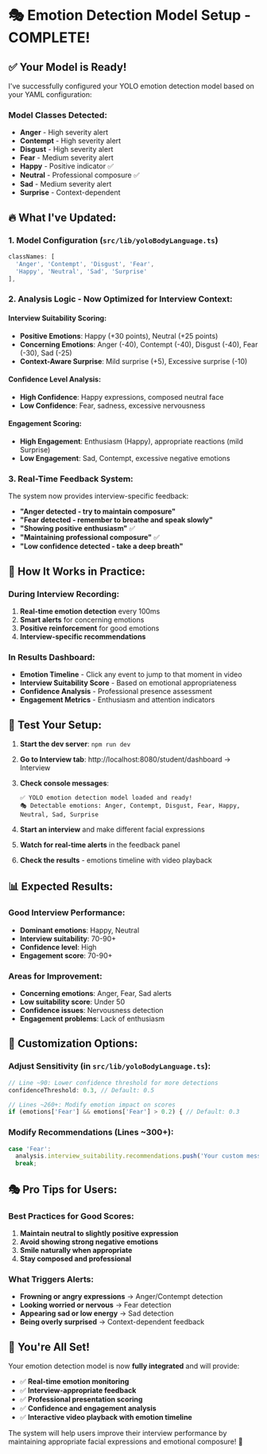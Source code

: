 # 🎭 Emotion Detection Model Setup - COMPLETE!

## ✅ Your Model is Ready!

I've successfully configured your YOLO emotion detection model based on your YAML configuration:

### **Model Classes Detected:**
- **Anger** - High severity alert
- **Contempt** - High severity alert  
- **Disgust** - High severity alert
- **Fear** - Medium severity alert
- **Happy** - Positive indicator ✅
- **Neutral** - Professional composure ✅
- **Sad** - Medium severity alert
- **Surprise** - Context-dependent

## 🔥 What I've Updated:

### 1. **Model Configuration** (`src/lib/yoloBodyLanguage.ts`)
```typescript
classNames: [
  'Anger', 'Contempt', 'Disgust', 'Fear', 
  'Happy', 'Neutral', 'Sad', 'Surprise'
],
```

### 2. **Analysis Logic** - Now Optimized for Interview Context:

#### **Interview Suitability Scoring:**
- **Positive Emotions**: Happy (+30 points), Neutral (+25 points)
- **Concerning Emotions**: Anger (-40), Contempt (-40), Disgust (-40), Fear (-30), Sad (-25)
- **Context-Aware Surprise**: Mild surprise (+5), Excessive surprise (-10)

#### **Confidence Level Analysis:**
- **High Confidence**: Happy expressions, composed neutral face
- **Low Confidence**: Fear, sadness, excessive nervousness

#### **Engagement Scoring:**
- **High Engagement**: Enthusiasm (Happy), appropriate reactions (mild Surprise)
- **Low Engagement**: Sad, Contempt, excessive negative emotions

### 3. **Real-Time Feedback System:**
The system now provides interview-specific feedback:

- **"Anger detected - try to maintain composure"**
- **"Fear detected - remember to breathe and speak slowly"** 
- **"Showing positive enthusiasm"** ✅
- **"Maintaining professional composure"** ✅
- **"Low confidence detected - take a deep breath"**

## 🎯 How It Works in Practice:

### **During Interview Recording:**
1. **Real-time emotion detection** every 100ms
2. **Smart alerts** for concerning emotions
3. **Positive reinforcement** for good emotions
4. **Interview-specific recommendations**

### **In Results Dashboard:**
- **Emotion Timeline** - Click any event to jump to that moment in video
- **Interview Suitability Score** - Based on emotional appropriateness
- **Confidence Analysis** - Professional presence assessment
- **Engagement Metrics** - Enthusiasm and attention indicators

## 🚀 Test Your Setup:

1. **Start the dev server**: `npm run dev`
2. **Go to Interview tab**: http://localhost:8080/student/dashboard → Interview
3. **Check console messages**:
   ```
   ✅ YOLO emotion detection model loaded and ready!
   🎭 Detectable emotions: Anger, Contempt, Disgust, Fear, Happy, Neutral, Sad, Surprise
   ```

4. **Start an interview** and make different facial expressions
5. **Watch for real-time alerts** in the feedback panel
6. **Check the results** - emotions timeline with video playback

## 📊 Expected Results:

### **Good Interview Performance:**
- **Dominant emotions**: Happy, Neutral
- **Interview suitability**: 70-90+
- **Confidence level**: High
- **Engagement score**: 70-90+

### **Areas for Improvement:**
- **Concerning emotions**: Anger, Fear, Sad alerts
- **Low suitability score**: Under 50 
- **Confidence issues**: Nervousness detection
- **Engagement problems**: Lack of enthusiasm

## 🎨 Customization Options:

### **Adjust Sensitivity** (in `src/lib/yoloBodyLanguage.ts`):
```typescript
// Line ~90: Lower confidence threshold for more detections
confidenceThreshold: 0.3, // Default: 0.5

// Lines ~260+: Modify emotion impact on scores
if (emotions['Fear'] && emotions['Fear'] > 0.2) { // Default: 0.3
```

### **Modify Recommendations** (Lines ~300+):
```typescript
case 'Fear':
  analysis.interview_suitability.recommendations.push('Your custom message here');
  break;
```

## 🎭 Pro Tips for Users:

### **Best Practices for Good Scores:**
1. **Maintain neutral to slightly positive expression**
2. **Avoid showing strong negative emotions**
3. **Smile naturally when appropriate**
4. **Stay composed and professional**

### **What Triggers Alerts:**
- **Frowning or angry expressions** → Anger/Contempt detection
- **Looking worried or nervous** → Fear detection  
- **Appearing sad or low energy** → Sad detection
- **Being overly surprised** → Context-dependent feedback

## 🎉 You're All Set!

Your emotion detection model is now **fully integrated** and will provide:

- ✅ **Real-time emotion monitoring**
- ✅ **Interview-appropriate feedback** 
- ✅ **Professional presentation scoring**
- ✅ **Confidence and engagement analysis**
- ✅ **Interactive video playback with emotion timeline**

The system will help users improve their interview performance by maintaining appropriate facial expressions and emotional composure! 🚀